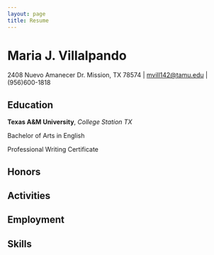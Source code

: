 ```yaml
---
layout: page
title: Resume
---
```


# Maria J. Villalpando 

2408 Nuevo Amanecer Dr. Mission, TX 78574 |
mvill142@tamu.edu |
(956)600-1818

## Education
**Texas A&M University**, *College Station TX*

Bachelor of Arts in English

Professional Writing Certificate

## Honors
## Activities
## Employment
## Skills
